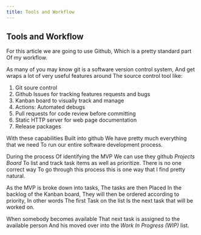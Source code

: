 ```yaml
---
title: Tools and Workflow
---
```


## Tools and Workflow

For this article we are going to use Github, Which is a pretty
standard part Of my workflow.

As many of you may know git is a software version control system, And
get wraps a lot of very useful features around The source control tool
like:

1. Git soure control
2. Github Issues for tracking features requests and bugs
3. Kanban board to visually track and manage
4. Actions: Automated debugs
5. Pull requests for code review before committing
6. Static HTTP server for web page documentation
7. Release packages

With these capabilities Built into github We have pretty
much everything that we need To run our entire software development
process. 

During the process Of identifying the MVP We can use they github
*Projects Board* To list and track task items as well as prioritize. 
There is no one correct way To go through this process this is one way
that I find pretty natural.

As the MVP is broke down into tasks, The tasks are then Placed In the
backlog of the Kanban board, They will then be ordered according to
priority, In other words The first Task on the list Is the next task
that will be worked on.

When somebody becomes available That next task is assigned to the
available person And his moved over into the *Work In Progress (WIP)*
list.

